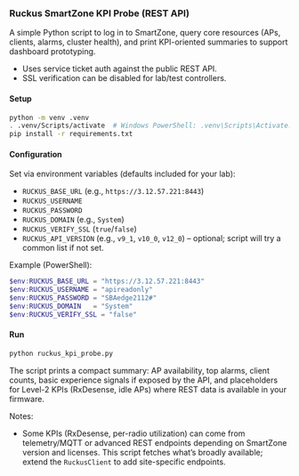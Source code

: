 ### Ruckus SmartZone KPI Probe (REST API)

A simple Python script to log in to SmartZone, query core resources (APs, clients, alarms, cluster health), and print KPI-oriented summaries to support dashboard prototyping.

- Uses service ticket auth against the public REST API.
- SSL verification can be disabled for lab/test controllers.

#### Setup

```bash
python -m venv .venv
. .venv/Scripts/activate  # Windows PowerShell: .venv\Scripts\Activate.ps1
pip install -r requirements.txt
```

#### Configuration
Set via environment variables (defaults included for your lab):

- `RUCKUS_BASE_URL` (e.g., `https://3.12.57.221:8443`)
- `RUCKUS_USERNAME`
- `RUCKUS_PASSWORD`
- `RUCKUS_DOMAIN` (e.g., `System`)
- `RUCKUS_VERIFY_SSL` (`true`/`false`)
- `RUCKUS_API_VERSION` (e.g., `v9_1`, `v10_0`, `v12_0`) – optional; script will try a common list if not set.

Example (PowerShell):
```powershell
$env:RUCKUS_BASE_URL = "https://3.12.57.221:8443"
$env:RUCKUS_USERNAME = "apireadonly"
$env:RUCKUS_PASSWORD = "SBAedge2112#"
$env:RUCKUS_DOMAIN   = "System"
$env:RUCKUS_VERIFY_SSL = "false"
```

#### Run
```bash
python ruckus_kpi_probe.py
```

The script prints a compact summary: AP availability, top alarms, client counts, basic experience signals if exposed by the API, and placeholders for Level-2 KPIs (RxDesense, idle APs) where REST data is available in your firmware.

Notes:
- Some KPIs (RxDesense, per-radio utilization) can come from telemetry/MQTT or advanced REST endpoints depending on SmartZone version and licenses. This script fetches what’s broadly available; extend the `RuckusClient` to add site-specific endpoints.
